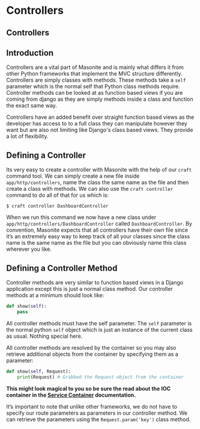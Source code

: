 # Controllers

## Controllers

## Introduction

Controllers are a vital part of Masonite and is mainly what differs it from other Python frameworks that implement the MVC structure differently. Controllers are simply classes with methods. These methods take a `self` parameter which is the normal self that Python class methods require. Controller methods can be looked at as function based views if you are coming from django as they are simply methods inside a class and function the exact same way.

Controllers have an added benefit over straight function based views as the developer has access to to a full class they can manipulate however they want but are also not limiting like Django's class based views. They provide a lot of flexibility.

## Defining a Controller

Its very easy to create a controller with Masonite with the help of our `craft` command tool. We can simply create a new file inside `app/http/controllers`, name the class the same name as the file and then create a class with methods. We can also use the `craft controller` command to do all of that for us which is:

```text
$ craft controller DashboardController
```

When we run this command we now have a new class under `app/http/controllers/DashboardController` called `DashboardController`. By convention, Masonite expects that all controllers have their own file since it’s an extremely easy way to keep track of all your classes since the class name is the same name as the file but you can obviously name this class wherever you like.

## Defining a Controller Method

Controller methods are very similar to function based views in a Django application except this is just a normal class method. Our controller methods at a minimum should look like:

```python
def show(self):
    pass
```

All controller methods must have the self parameter. The `self` parameter is the normal python `self` object which is just an instance of the current class as usual. Nothing special here.

All controller methods are resolved by the container so you may also retrieve additional objects from the container by specifying them as a parameter:

```python
def show(self, Request):
    print(Request) # Grabbed the Request object from the container
```

**This might look magical to you so be sure the read about the IOC container in the **[**Service Container**](../architectural-concepts/service-container.md)** documentation.**

It’s important to note that unlike other frameworks, we do not have to specify our route parameters as parameters in our controller method. We can retrieve the parameters using the `Request.param('key')` class method.

